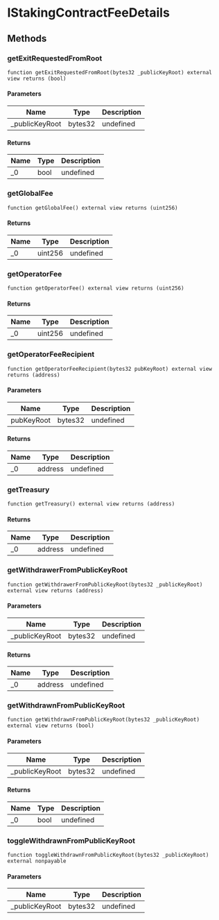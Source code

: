 # IStakingContractFeeDetails









## Methods

### getExitRequestedFromRoot

```solidity
function getExitRequestedFromRoot(bytes32 _publicKeyRoot) external view returns (bool)
```





#### Parameters

| Name | Type | Description |
|---|---|---|
| _publicKeyRoot | bytes32 | undefined |

#### Returns

| Name | Type | Description |
|---|---|---|
| _0 | bool | undefined |

### getGlobalFee

```solidity
function getGlobalFee() external view returns (uint256)
```






#### Returns

| Name | Type | Description |
|---|---|---|
| _0 | uint256 | undefined |

### getOperatorFee

```solidity
function getOperatorFee() external view returns (uint256)
```






#### Returns

| Name | Type | Description |
|---|---|---|
| _0 | uint256 | undefined |

### getOperatorFeeRecipient

```solidity
function getOperatorFeeRecipient(bytes32 pubKeyRoot) external view returns (address)
```





#### Parameters

| Name | Type | Description |
|---|---|---|
| pubKeyRoot | bytes32 | undefined |

#### Returns

| Name | Type | Description |
|---|---|---|
| _0 | address | undefined |

### getTreasury

```solidity
function getTreasury() external view returns (address)
```






#### Returns

| Name | Type | Description |
|---|---|---|
| _0 | address | undefined |

### getWithdrawerFromPublicKeyRoot

```solidity
function getWithdrawerFromPublicKeyRoot(bytes32 _publicKeyRoot) external view returns (address)
```





#### Parameters

| Name | Type | Description |
|---|---|---|
| _publicKeyRoot | bytes32 | undefined |

#### Returns

| Name | Type | Description |
|---|---|---|
| _0 | address | undefined |

### getWithdrawnFromPublicKeyRoot

```solidity
function getWithdrawnFromPublicKeyRoot(bytes32 _publicKeyRoot) external view returns (bool)
```





#### Parameters

| Name | Type | Description |
|---|---|---|
| _publicKeyRoot | bytes32 | undefined |

#### Returns

| Name | Type | Description |
|---|---|---|
| _0 | bool | undefined |

### toggleWithdrawnFromPublicKeyRoot

```solidity
function toggleWithdrawnFromPublicKeyRoot(bytes32 _publicKeyRoot) external nonpayable
```





#### Parameters

| Name | Type | Description |
|---|---|---|
| _publicKeyRoot | bytes32 | undefined |




